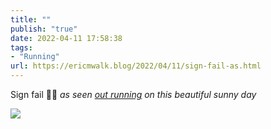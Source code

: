```yaml
---
title: ""
publish: "true"
date: 2022-04-11 17:58:38
tags:
- "Running"
url: https://ericmwalk.blog/2022/04/11/sign-fail-as.html
---
```

Sign fail 🤦‍♂️
*as seen [out running](http://www.strava.com/activities/6965869514) on this beautiful sunny day*


![](https://ericmwalk.blog/uploads/2022/95c0aa5ff1.jpg)